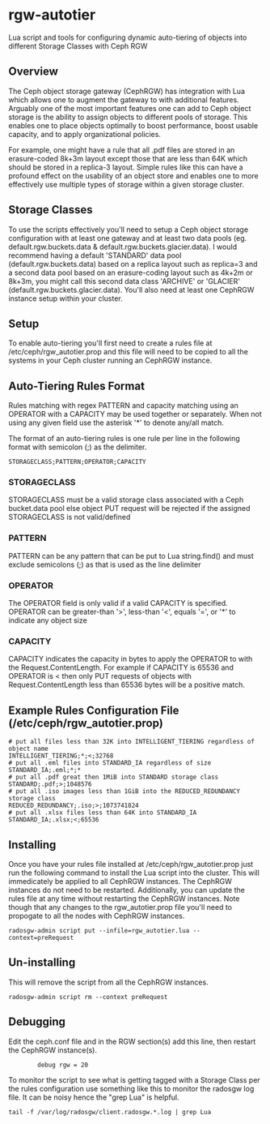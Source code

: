 # rgw-autotier
Lua script and tools for configuring dynamic auto-tiering of objects into different Storage Classes with Ceph RGW


## Overview

The Ceph object storage gateway (CephRGW) has integration with Lua which allows one to augment the gateway to with additional features.  Arguably one of the most important features one can add to Ceph object storage is the ability to assign objects to different pools of storage.  This enables one to place objects optimally to boost performance, boost usable capacity, and to apply organizational policies.

For example, one might have a rule that all .pdf files are stored in an erasure-coded 8k+3m layout except those that are less than 64K which should be stored in a replica-3 layout.  Simple rules like this can have a profound effect on the usability of an object store and enables one to more effectively use multiple types of storage within a given storage cluster.

## Storage Classes

To use the scripts effectively you'll need to setup a Ceph object storage configuration with at least one gateway and at least two data pools (eg. default.rgw.buckets.data & default.rgw.buckets.glacier.data).  I would recommend having a default 'STANDARD' data pool (default.rgw.buckets.data) based on a replica layout such as replica=3 and a second data pool based on an erasure-coding layout such as 4k+2m or 8k+3m, you might call this second data class 'ARCHIVE' or 'GLACIER' (default.rgw.buckets.glacier.data). You'll also need at least one CephRGW instance setup within your cluster. 

## Setup

To enable auto-tiering you'll first need to create a rules file at /etc/ceph/rgw_autotier.prop and this file will need to be copied to all the systems in your Ceph cluster running an CephRGW instance.  

## Auto-Tiering Rules Format

Rules matching with regex PATTERN and capacity matching using an OPERATOR with a CAPACITY may be used together or separately.  When not using any given field use the asterisk '*' to denote any/all match.

The format of an auto-tiering rules is one rule per line in the following format with semicolon (;) as the delimiter.

```
STORAGECLASS;PATTERN;OPERATOR;CAPACITY
```

### STORAGECLASS

STORAGECLASS must be a valid storage class associated with a Ceph bucket.data pool else object PUT request will be rejected if the assigned STORAGECLASS is not valid/defined

### PATTERN

PATTERN can be any pattern that can be put to Lua string.find() and must exclude semicolons (;) as that is used as the line delimiter

### OPERATOR

The OPERATOR field is only valid if a valid CAPACITY is specified.  OPERATOR can be greater-than '>', less-than '<', equals '=', or '*' to indicate any object size

### CAPACITY

CAPACITY indicates the capacity in bytes to apply the OPERATOR to with the Request.ContentLength.  For example if CAPACITY is 65536 and OPERATOR is < then only PUT requests of objects with Request.ContentLength less than 65536 bytes will be a positive match.

## Example Rules Configuration File (/etc/ceph/rgw_autotier.prop)

```
# put all files less than 32K into INTELLIGENT_TIERING regardless of object name
INTELLIGENT_TIERING;*;<;32768
# put all .eml files into STANDARD_IA regardless of size
STANDARD_IA;.eml;*;*
# put all .pdf great then 1MiB into STANDARD storage class
STANDARD;.pdf;>;1048576
# put all .iso images less than 1GiB into the REDUCED_REDUNDANCY storage class
REDUCED_REDUNDANCY;.iso;>;1073741824
# put all .xlsx files less than 64K into STANDARD_IA
STANDARD_IA;.xlsx;<;65536
```

## Installing

Once you have your rules file installed at /etc/ceph/rgw_autotier.prop just run the following command to install the Lua script into the cluster.  This will immedicately be applied to all CephRGW instances.  The CephRGW instances do not need to be restarted.  Additionally, you can update the rules file at any time without restarting the CephRGW instances.  Note though that any changes to the rgw_autotier.prop file you'll need to propogate to all the nodes with CephRGW instances.

```
radosgw-admin script put --infile=rgw_autotier.lua --context=preRequest
```

## Un-installing

This will remove the script from all the CephRGW instances.

```
radosgw-admin script rm --context preRequest
```

## Debugging

Edit the ceph.conf file and in the RGW section(s) add this line, then restart the CephRGW instance(s).
```
        debug rgw = 20
```

To monitor the script to see what is getting tagged with a Storage Class per the rules configuration use something like this to monitor the radosgw log file.  It can be noisy hence the "grep Lua" is helpful.

```
tail -f /var/log/radosgw/client.radosgw.*.log | grep Lua
```

